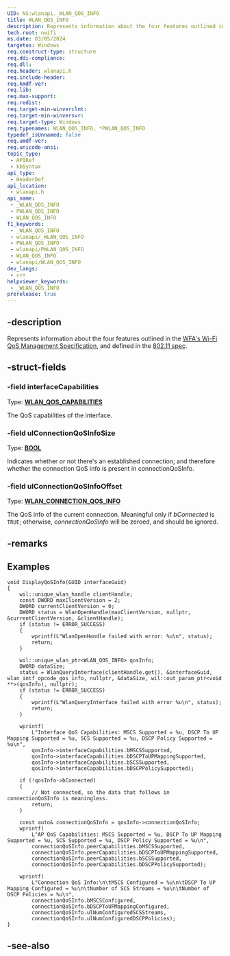 ```yaml
---
UID: NS:wlanapi._WLAN_QOS_INFO
title: WLAN_QOS_INFO
description: Represents information about the four features outlined in the WFA's Wi-Fi QoS Management Specification, and defined in the 802.11 spec.
tech.root: nwifi
ms.date: 03/05/2024
targetos: Windows
req.construct-type: structure
req.ddi-compliance: 
req.dll: 
req.header: wlanapi.h
req.include-header: 
req.kmdf-ver: 
req.lib: 
req.max-support: 
req.redist: 
req.target-min-winverclnt: 
req.target-min-winversvr: 
req.target-type: Windows
req.typenames: WLAN_QOS_INFO, *PWLAN_QOS_INFO
typedef_isUnnamed: false
req.umdf-ver: 
req.unicode-ansi: 
topic_type:
 - APIRef
 - kbSyntax
api_type:
 - HeaderDef
api_location:
 - wlanapi.h
api_name:
 - _WLAN_QOS_INFO
 - PWLAN_QOS_INFO
 - WLAN_QOS_INFO
f1_keywords:
 - _WLAN_QOS_INFO
 - wlanapi/_WLAN_QOS_INFO
 - PWLAN_QOS_INFO
 - wlanapi/PWLAN_QOS_INFO
 - WLAN_QOS_INFO
 - wlanapi/WLAN_QOS_INFO
dev_langs:
 - c++
helpviewer_keywords:
 - _WLAN_QOS_INFO
prerelease: true
---
```


## -description

Represents information about the four features outlined in the [WFA's Wi-Fi QoS Management Specification](https://www.wi-fi.org/news-events/newsroom/wi-fi-alliance-improves-quality-of-service-for-real-time-wi-fi-applications), and defined in the [802.11 spec](https://standards.ieee.org/ieee/802.11/7028/).

## -struct-fields

### -field interfaceCapabilities

Type: **[WLAN_QOS_CAPABILITIES](./ns-wlanapi-wlan_qos_capabilities.md)**

The QoS capabilities of the interface.

### -field ulConnectionQoSInfoSize

Type: **[BOOL](/windows/win32/winprog/windows-data-types)**

Indicates whether or not there's an established connection; and therefore whether the connection QoS info is present in connectionQoSInfo.

### -field ulConnectionQoSInfoOffset

Type: **[WLAN_CONNECTION_QOS_INFO](./ns-wlanapi-wlan_connection_qos_info.md)**

The QoS info of the current connection. Meaningful only if *bConnected* is `TRUE`; otherwise, *connectionQoSInfo* will be zeroed, and should be ignored.

## -remarks

## Examples

```cppwinrt
void DisplayQoSInfo(GUID interfaceGuid)
{
    wil::unique_wlan_handle clientHandle;
    const DWORD maxClientVersion = 2;
    DWORD currentClientVersion = 0;
    DWORD status = WlanOpenHandle(maxClientVersion, nullptr, &currentClientVersion, &clientHandle);
    if (status != ERROR_SUCCESS) 
    {
        wprintf(L"WlanOpenHandle failed with error: %u\n", status);
        return;
    }

    wil::unique_wlan_ptr<WLAN_QOS_INFO> qosInfo;
    DWORD dataSize;
    status = WlanQueryInterface(clientHandle.get(), &interfaceGuid, wlan_intf_opcode_qos_info, nullptr, &dataSize, wil::out_param_ptr<void **>(qosInfo), nullptr);
    if (status != ERROR_SUCCESS)
    {
        wprintf(L"WlanQueryInterface failed with error %u\n", status);
        return;
    }

    wprintf(
        L"Interface QoS Capabilities: MSCS Supported = %u, DSCP To UP Mapping Supported = %u, SCS Supported = %u, DSCP Policy Supported = %u\n",
        qosInfo->interfaceCapabilities.bMSCSSupported,
        qosInfo->interfaceCapabilities.bDSCPToUPMappingSupported,
        qosInfo->interfaceCapabilities.bSCSSupported,
        qosInfo->interfaceCapabilities.bDSCPPolicySupported);

    if (!qosInfo->bConnected)
    {
        // Not connected, so the data that follows in connectionQoSInfo is meaningless.
        return;
    }

    const auto& connectionQoSInfo = qosInfo->connectionQoSInfo;
    wprintf(
        L"AP QoS Capabilities: MSCS Supported = %u, DSCP To UP Mapping Supported = %u, SCS Supported = %u, DSCP Policy Supported = %u\n",
        connectionQoSInfo.peerCapabilities.bMSCSSupported,
        connectionQoSInfo.peerCapabilities.bDSCPToUPMappingSupported,
        connectionQoSInfo.peerCapabilities.bSCSSupported,
        connectionQoSInfo.peerCapabilities.bDSCPPolicySupported);

    wprintf(
        L"Connection QoS Info:\n\tMSCS Configured = %u\n\tDSCP To UP Mapping Configured = %u\n\tNumber of SCS Streams = %u\n\tNumber of DSCP Policies = %u\n",
        connectionQoSInfo.bMSCSConfigured,
        connectionQoSInfo.bDSCPToUPMappingConfigured,
        connectionQoSInfo.ulNumConfiguredSCSStreams,
        connectionQoSInfo.ulNumConfiguredDSCPPolicies);
}
```

## -see-also

